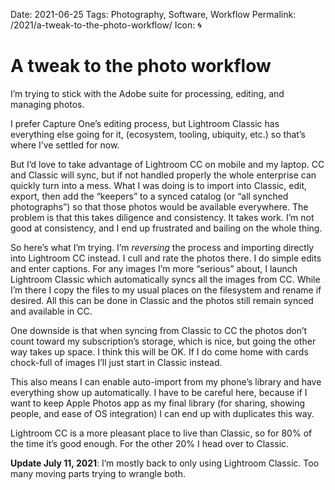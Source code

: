 Date: 2021-06-25
Tags: Photography, Software, Workflow
Permalink: /2021/a-tweak-to-the-photo-workflow/
Icon: 🌀

# A tweak to the photo workflow

I’m trying to stick with the Adobe suite for processing, editing, and managing photos.

I prefer Capture One’s editing process, but Lightroom Classic has everything else going for it, (ecosystem, tooling, ubiquity, etc.) so that’s where I’ve settled for now.

But I’d love to take advantage of Lightroom CC on mobile and my laptop. CC and Classic will sync, but if not handled properly the whole enterprise can quickly turn into a mess. What I was doing is to import into Classic, edit, export, then add the “keepers” to a synced catalog (or “all synched photographs”) so that those photos would be available everywhere. The problem is that this takes diligence and consistency. It takes work. I’m not good at consistency, and I end up frustrated and bailing on the whole thing.

So here’s what I’m trying. I’m _reversing_ the process and importing directly into Lightroom CC instead. I cull and rate the photos there. I do simple edits and enter captions. For any images I’m more “serious” about, I launch Lightroom Classic which automatically syncs all the images from CC. While I’m there I copy the files to my usual places on the filesystem and rename if desired. All this can be done in Classic and the photos still remain synced and available in CC.

One downside is that when syncing from Classic to CC the photos don’t count toward my subscription’s storage, which is nice, but going the other way takes up space. I think this will be OK. If I do come home with cards chock-full of images I’ll just start in Classic instead.

This also means I can enable auto-import from my phone’s library and have everything show up automatically. I have to be careful here, because if I want to keep Apple Photos app as my final library (for sharing, showing people, and ease of OS integration) I can end up with duplicates this way.

Lightroom CC is a more pleasant place to live than Classic, so for 80% of the time it’s good enough. For the other 20% I head over to Classic.

**Update July 11, 2021**: I’m mostly back to only using Lightroom Classic. Too many moving parts trying to wrangle both.